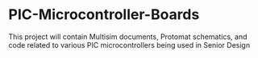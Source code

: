 # PIC-Microcontroller-Boards
This project will contain Multisim documents, Protomat schematics, and code related to various PIC microcontrollers being used in Senior Design
